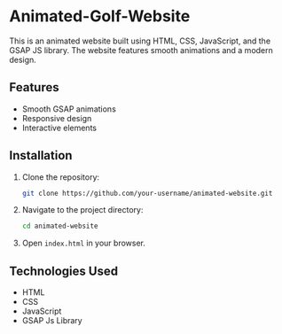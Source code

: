 # Animated-Golf-Website

This is an animated website built using HTML, CSS, JavaScript, and the GSAP JS library. The website features smooth animations and a modern design.

## Features

- Smooth GSAP animations
- Responsive design
- Interactive elements

## Installation

1. Clone the repository:
    ```sh
    git clone https://github.com/your-username/animated-website.git
    ```
2. Navigate to the project directory:
    ```sh
    cd animated-website
    ```
3. Open `index.html` in your browser.

## Technologies Used

- HTML
- CSS
- JavaScript
- GSAP Js Library

